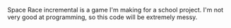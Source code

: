 Space Race incremental is a game I'm making for a school project. I'm not very good at programming, so this code will be extremely messy.
